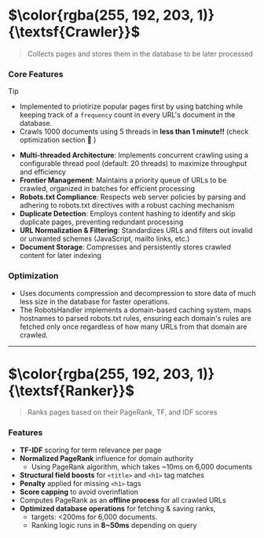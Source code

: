 # $\color{rgba(255, 192, 203, 1)}{\textsf{Crawler}}$ 

> Collects pages and stores them in the database to be later processed

### Core Features

>[!TIP]
> - Implemented to priotirize popular pages first by using batching while keeping track of a `frequency` count in every URL's document in the database.
> - Crawls 1000 documents using 5 threads in **less than 1 minute!!** (check optimization section :eyes: )

- **Multi-threaded Architecture**: Implements concurrent crawling using a configurable thread pool (default: 20 threads) to maximize throughput and efficiency
- **Frontier Management**: Maintains a priority queue of URLs to be crawled, organized in batches for efficient processing
- **Robots.txt Compliance**: Respects web server policies by parsing and adhering to robots.txt directives with a robust caching mechanism
- **Duplicate Detection**: Employs content hashing to identify and skip duplicate pages, preventing redundant processing
- **URL Normalization & Filtering**: Standardizes URLs and filters out invalid or unwanted schemes (JavaScript, mailto links, etc.)
- **Document Storage**: Compresses and persistently stores crawled content for later indexing

### Optimization
- Uses documents compression and decompression to store data of much less size in the database for faster operations.
- The RobotsHandler implements a domain-based caching system, maps hostnames to parsed robots.txt rules, ensuring each domain's rules are fetched only once regardless of how many URLs from that domain are crawled.
---
# $\color{rgba(255, 192, 203, 1)}{\textsf{Ranker}}$ 

> Ranks pages based on their PageRank, TF, and IDF scores
### Features
- **TF-IDF** scoring for term relevance per page
- **Normalized PageRank** influence for domain authority
    - Using PageRank algorithm, which takes ~10ms on 6,000 documents
- **Structural field boosts** for `<title>` and `<h1>` tag matches
- **Penalty** applied for missing `<h1>` tags
- **Score capping** to avoid overinflation
- Computes PageRank as an **offline process** for all crawled URLs
- **Optimized database operations** for fetching & saving ranks,
    - targets: <200ms for 6,000 documents.
    - Ranking logic runs in **8~50ms** depending on query
